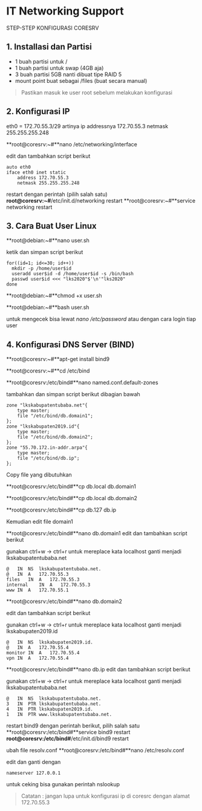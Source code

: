 # IT Networking Support

STEP-STEP KONFIGURASI CORESRV

## 1. Installasi dan Partisi
- 1 buah partisi untuk /
- 1 buah partisi untuk swap (4GB aja)
- 3 buah partisi 5GB nanti dibuat tipe RAID 5
- mount point buat sebagai /files (buat secara manual)

> Pastikan masuk ke user root sebelum melakukan konfigurasi

## 2. Konfigurasi IP
eth0 = 172.70.55.3/29 artinya
ip addressnya 172.70.55.3
netmask 255.255.255.248

**root@coresrv:~#**nano /etc/networking/interface

edit dan tambahkan script berikut
```
auto eth0
iface eth0 inet static
	address 172.70.55.3
	netmask 255.255.255.248
```
restart dengan perintah (pilih salah satu)
**root@coresrv:~#**/etc/init.d/networking restart
**root@coresrv:~#**service networking restart


## 3. Cara Buat User Linux

**root@debian:~#**nano user.sh

ketik dan simpan script berikut
```
for((id=1; id<=30; id++))
  mkdir -p /home/user$id
  useradd user$id -d /home/user$id -s /bin/bash
  passwd user$id <<< "lks2020"$'\n'"lks2020"
done
```
**root@debian:~#**chmod +x user.sh

**root@debian:~#**bash user.sh

untuk mengecek bisa lewat *nano /etc/password* atau dengan cara login tiap user

## 4. Konfigurasi DNS Server (BIND)

**root@coresrv:~#**apt-get install bind9

**root@coresrv:~#**cd /etc/bind

**root@coresrv:/etc/bind#**nano named.conf.default-zones

tambahkan dan simpan script berikut dibagian bawah
```
zone "lkskabupatentubaba.net"{
	type master;
	file "/etc/bind/db.domain1";
};
zone "lkskabupaten2019.id"{
	type master;
	file "/etc/bind/db.domain2";
};
zone "55.70.172.in-addr.arpa"{
	type master;
	file "/etc/bind/db.ip";
};
```
Copy file yang dibutuhkan 

**root@coresrv:/etc/bind#**cp db.local db.domain1

**root@coresrv:/etc/bind#**cp db.local db.domain2

**root@coresrv:/etc/bind#**cp db.127 db.ip

Kemudian edit file domain1

**root@coresrv:/etc/bind#**nano db.domain1
edit dan tambahkan script berikut

gunakan ctrl+w -> ctrl+r untuk mereplace kata localhost ganti menjadi lkskabupatentubaba.net

```
@	IN	NS 	lkskabupatentubaba.net.
@	IN	A	172.70.55.3
files	IN	A	172.70.55.3
internal	IN	A	172.70.55.3
www	IN	A	172.70.55.1
```
**root@coresrv:/etc/bind#**nano db.domain2

edit dan tambahkan script berikut

gunakan ctrl+w -> ctrl+r untuk mereplace kata localhost ganti menjadi lkskabupaten2019.id

```
@	IN	NS 	lkskabupaten2019.id.
@	IN	A	172.70.55.4
monitor	IN	A	172.70.55.4
vpn	IN	A	172.70.55.4
```

**root@coresrv:/etc/bind#**nano db.ip
edit dan tambahkan script berikut

gunakan ctrl+w -> ctrl+r untuk mereplace kata localhost ganti menjadi lkskabupatentubaba.net

```
@	IN	NS 	lkskabupatentubaba.net.
3	IN	PTR	lkskabupatentubaba.net.
4	IN	PTR	lkskabupaten2019.id.
1	IN	PTR	www.lkskabupatentubaba.net.
```

restart bind9 dengan perintah berikut, pilih salah satu
**root@coresrv:/etc/bind#**service bind9 restart
**root@coresrv:/etc/bind#**/etc/init.d/bind9 restart

ubah file resolv.conf
**root@coresrv:/etc/bind#**nano /etc/resolv.conf

edit dan ganti dengan
```
nameserver 127.0.0.1
```
untuk ceking bisa gunakan perintah nslookup

> Catatan : jangan lupa untuk konfigurasi ip di coresrc dengan alamat 172.70.55.3
